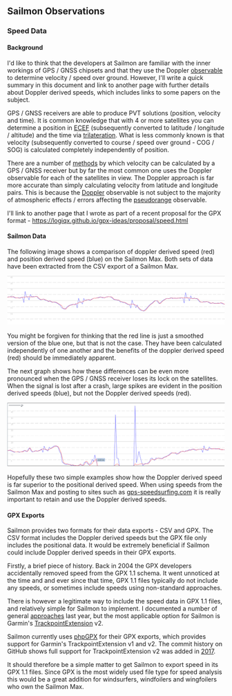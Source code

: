 ## Sailmon Observations

### Speed Data

#### Background

I'd like to think that the developers at Sailmon are familiar with the inner workings of GPS / GNSS chipsets and that they use the Doppler [observable](https://gssc.esa.int/navipedia/index.php/GNSS_Basic_Observables) to determine velocity / speed over ground. However, I'll write a quick summary in this document and link to another page with further details about Doppler derived speeds, which includes links to some papers on the subject.

GPS / GNSS receivers are able to produce PVT solutions (position, velocity and time). It is common knowledge that with 4 or more satellites you can determine a position in [ECEF](https://en.wikipedia.org/wiki/Earth-centered,_Earth-fixed_coordinate_system) (subsequently converted to latitude / longitude / altitude) and the time via [trilateration](https://en.wikipedia.org/wiki/Trilateration). What is less commonly known is that velocity (subsequently converted to course / speed over ground - COG / SOG) is calculated completely independently of position.

There are a number of [methods](https://insidegnss.com/wp-content/uploads/2018/01/marapr15-SOLUTIONS.pdf) by which velocity can be calculated by a GPS / GNSS receiver but by far the most common one uses the Doppler observable for each of the satellites in view. The Doppler approach is far more accurate than simply calculating velocity from latitude and longitude pairs. This is because the [Doppler](https://gssc.esa.int/navipedia/index.php/GNSS_Basic_Observables#Doppler_shift) observable is not subject to the majority of atmospheric effects / errors affecting the [pseudorange](https://gssc.esa.int/navipedia/index.php/GNSS_Basic_Observables#Pseudorange) observable.

I'll link to another page that I wrote as part of a recent proposal for the GPX format - https://logiqx.github.io/gpx-ideas/proposal/speed.html



#### Sailmon Data

The following image shows a comparison of doppler derived speed (red) and position derived speed (blue) on the Sailmon Max. Both sets of data have been extracted from the CSV export of a Sailmon Max.

![doppler.png](img/doppler.png)

You might be forgiven for thinking that the red line is just a smoothed version of the blue one, but that is not the case. They have been calculated independently of one another and the benefits of the doppler derived speed (red) should be immediately apparent.

The next graph shows how these differences can be even more pronounced when the GPS / GNSS receiver loses its lock on the satellites. When the signal is lost after a crash, large spikes are evident in the position derived speeds (blue), but not the Doppler derived speeds (red).

![doppler.png](img/spikes.png)

Hopefully these two simple examples show how the Doppler derived speed is far superior to the positional derived speed. When using speeds from the Sailmon Max and posting to sites such as [gps-speedsurfing.com](https://www.gps-speedsurfing.com/) it is really important to retain and use the Doppler derived speeds.



#### GPX Exports

Sailmon provides two formats for their data exports - CSV and GPX. The CSV format includes the Doppler derived speeds but the GPX file only includes the positional data. It would be extremely beneficial if Sailmon could include Doppler derived speeds in their GPX exports.

Firstly, a brief piece of history. Back in 2004 the GPX developers accidentally removed speed from the GPX 1.1 schema. It went unnoticed at the time and and ever since that time, GPX 1.1 files typically do not include any speeds, or sometimes include speeds using non-standard approaches.

There is however a legitimate way to include the speed data in GPX 1.1 files, and relatively simple for Sailmon to implement. I documented a number of general [approaches](https://logiqx.github.io/gps-wizard/gpx/speed.html) last year, but the most applicable option for Sailmon is Garmin's [TrackpointExtension](https://www8.garmin.com/xmlschemas/TrackPointExtensionv2.xsd) v2.

Sailmon currently uses [phpGPX](https://github.com/Sibyx/phpGPX) for their GPX exports, which provides support for Garmin's TrackpointExtension v1 and v2. The commit history on GitHub shows full support for TrackpointExtension v2 was added in [2017](https://github.com/Sibyx/phpGPX/commit/bc6e2578b4f1fd94f0f231b8d6a9ab315b3394ee).

It should therefore be a simple matter to get Sailmon to export speed in its GPX 1.1 files. Since GPX is the most widely used file type for speed analysis this would be a great addition for windsurfers, windfoilers and wingfoilers who own the Sailmon Max.
